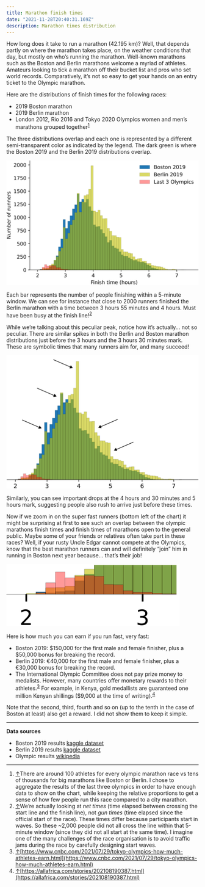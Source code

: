 ```yaml
---
title: Marathon finish times 
date: "2021-11-28T20:40:31.169Z"
description: Marathon times distribution
---
```


How long does it take to run a marathon (42.195 km)? Well, that depends partly on where the marathon takes place, on the weather conditions that day, but mostly on who’s running the marathon. Well-known marathons such as the Boston and Berlin marathons welcome a myriad of athletes. Amateurs looking to tick a marathon off their bucket list and pros who set world records. Comparatively, it’s not so easy to get your hands on an entry ticket to the Olympic marathon.

<a name="cite-ref-1"></a>
Here are the distributions of finish times for the following races:

* 2019 Boston marathon
* 2019 Berlin marathon
* London 2012, Rio 2016 and Tokyo 2020 Olympics women and men’s marathons grouped together<sup>[1](#notes)</sup>

The three distributions overlap and each one is represented by a different semi-transparent color as indicated by the legend. The dark green is where the Boston 2019 and the Berlin 2019 distributions overlap.

![distribution of marathon finish times](./marathon-finish-times-histogram.webp)

<a name="cite-ref-2"></a>
Each bar represents the number of people finishing within a 5-minute window. We can see for instance that close to 2000 runners finished the Berlin marathon with a time between 3 hours 55 minutes and 4 hours. Must have been busy at the finish line!<sup>[2](#notes)</sup>

While we’re talking about this peculiar peak, notice how it’s actually… not so peculiar. There are similar spikes in both the Berlin and Boston marathon distributions just before the 3 hours and the 3 hours 30 minutes mark. These are symbolic times that many runners aim for, and many succeed!

![distribution of marathon finish times with peaks](./marathon-finish-times-histogram-with-arrows.webp)

Similarly, you can see important drops at the 4 hours and 30 minutes and 5 hours mark, suggesting people also rush to arrive just before these times.

Now if we zoom in on the super fast runners (bottom left of the chart) it might be surprising at first to see such an overlap between the olympic marathons finish times and finish times of marathons open to the general public. Maybe some of your friends or relatives often take part in these races? Well, if your rusty Uncle Edgar cannot compete at the Olympics, know that the best marathon runners can and will definitely “join” him in running in Boston next year because… that’s their job!

![distribution of marathon finish times zoomed on sub 3 hour times](./marathon-finish-times-sub3-zoom.webp)

Here is how much you can earn if you run fast, very fast:

<a name="cite-ref-3"></a>
<a name="cite-ref-4"></a>
* Boston 2019: $150,000 for the first male and female finisher, plus a $50,000 bonus for breaking the record.
* Berlin 2019: €40,000 for the first male and female finisher, plus a €30,000 bonus for breaking the record.
* The International Olympic Committee does not pay prize money to medalists. However, many countries offer monetary rewards to their athletes.<sup>[3](#notes)</sup> For example, in Kenya, gold medallists are guaranteed one million Kenyan shillings ($9,000 at the time of writing).<sup>[4](#notes)</sup>

Note that the second, third, fourth and so on (up to the tenth in the case of Boston at least) also get a reward. I did not show them to keep it simple.

  

* * *
<a name="notes"></a>
**Data sources**

* Boston 2019 results [kaggle dataset](https://www.kaggle.com/daniboy370/boston-marathon-2019)
* Berlin 2019 results [kaggle dataset](https://www.kaggle.com/aiaiaidavid/berlin-marathons-data)
* Olympic results [wikipedia](https://en.wikipedia.org/wiki/Athletics_at_the_2020_Summer_Olympics_%E2%80%93_Men%27s_marathon#Results)

* * *

1.  [↑](#cite-ref-1 "Jump up")There are around 100 athletes for every olympic marathon race vs tens of thousands for big marathons like Boston or Berlin. I chose to aggregate the results of the last three olympics in order to have enough data to show on the chart, while keeping the relative proportions to get a sense of how few people run this race compared to a city marathon.
2.  [↑](#cite-ref-2 "Jump up")We’re actually looking at _net times_ (time elapsed between crossing the start line and the finish line), not _gun times_ (time elapsed since the official start of the race). These times differ because participants start in waves. So these ~2,000 people did not all cross the line within that 5-minute window (since they did not all start at the same time). I imagine one of the many challenges of the race organisation is to avoid traffic jams during the race by carefully designing start waves.
3.  [↑](#cite-ref-3 "Jump up")[https://www.cnbc.com/2021/07/29/tokyo-olympics-how-much-athletes-earn.html](https://www.cnbc.com/2021/07/29/tokyo-olympics-how-much-athletes-earn.html)
4.  [↑](#cite-ref-4 "Jump up")[https://allafrica.com/stories/202108190387.html](https://allafrica.com/stories/202108190387.html)
